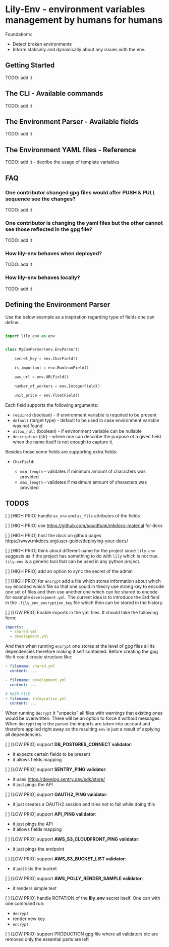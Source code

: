 
# Lily-Env - environment variables management by humans for humans

Foundations:
- Detect broken environments
- Inform statically and dynamically about any issues with the env.

## Getting Started

TODO: add it

## The CLI - Available commands

TODO: add it

## The Environment Parser - Available fields

TODO: add it

## The Environment YAML files - Reference

TODO: add it
    - decribe the usage of template variables

## FAQ

### One contributor changed gpg files would after PUSH & PULL sequence see the changes?

TODO: add it

### One contributor is changing the yaml files but the other cannot see those reflected in the gpg file?

TODO: add it

### How lily-env behaves when deployed?

TODO: add it

### How lily-env behaves locally?

TODO: add it

## Defining the Environment Parser

Use the below example as a inspiration regarding type of fields one can define.

```python

import lily_env as env


class MyEnvParser(env.EnvParser):

    secret_key = env.CharField()

    is_important = env.BooleanField()

    aws_url = env.URLField()

    number_of_workers = env.IntegerField()

    unit_price = env.FloatField()

```

Each field supports the following arguments:

- `required` (boolean) - if environment variable is required to be present
- `default` (target type) - default to be used in case environment variable was not found
- `allow_null` (boolean) - if environment variable can be nullable
- `description` (str) - where one can describe the purpose of a given field when the name itself is not enough to capture it.

Besides those some fields are supporting extra fields:

- `CharField`:

    - `min_length` - validates if minimum amount of characters was provided
    - `max_length` - validates if maximum amount of characters was provided

## TODOS

[ ] [HIGH PRIO] handle `as_env` and  `as_file` attributes of the fields

[ ] [HIGH PRIO] use https://github.com/squidfunk/mkdocs-material for docs

[ ] [HIGH PRIO] host the docs on github pages https://www.mkdocs.org/user-guide/deploying-your-docs/

[ ] [HIGH PRIO] think about different name for the project since `lily-env` suggests as if the project has something to do with `lily` which is not true. `lily-env` is a generic tool that can be used in any python project.

[ ] [HIGH PRIO] add an option to sync the secret of the admin

[ ] [HIGH PRIO] for `encrypt` add a file which stores information about which `key` encoded which file so that one could in theory use strong key to encode one set of files and then use another one which can be shared to encode for example `development.yml`. The current idea is to introduce the 3rd field in the `.lily_env_encryption_key` file which then can be stored in the history.

[ ] [LOW PRIO] Enable imports in the yml files. It should take the following form:
```yaml
imports:
  - shared.yml
  - development.yml
```
And then when running `encrypt` one stores at the level of gpg files all its dependencies therefore making it self contained. Before creating the gpg file it could create structure like:
```yaml
- filename: shared.yml
  content: ...

- filename: development.yml
  content: ...

# MAIN FILE
- filename: integration.yml
  content: ...
```
When running `decrypt` it "unpacks" all files with warnings that existing ones would be overwritten. There will be an option to force it without messages. When `decrypting` in the parser the imports are taken into account and therefore applied right away so the resulting `env` is just a result of applying all dependencies.

[ ] [LOW PRIO] support **DB_POSTGRES_CONNECT validator**:
* it expects certain fields to be present
* it allows fields mapping

[ ] [LOW PRIO] support **SENTRY_PING validator**:
* it uses https://develop.sentry.dev/sdk/store/
* it just pings the API

[ ] [LOW PRIO] support **OAUTH2_PING validator**:
* it just creates a OAUTH2 session and tries not to fail while doing this

[ ] [LOW PRIO] support **API_PING validator**:
* it just pings the API
* it allows fields mapping

[ ] [LOW PRIO] support **AWS_S3_CLOUDFRONT_PING validator**:
* it just pings the endpoint

[ ] [LOW PRIO] support **AWS_S3_BUCKET_LIST validator**:
* it just lists the bucket

[ ] [LOW PRIO] support **AWS_POLLY_RENDER_SAMPLE validator**:
* it renders simple text

[ ] [LOW PRIO] handle ROTATION of the **lily_env** secret itself. One can with one command run:
* `decrypt`
* render new key
* `encrypt`

[ ] [LOW PRIO] support PRODUCTION gpg file where all validators etc are removed only the essential parts are left
